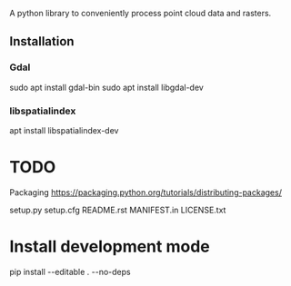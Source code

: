 A python library to conveniently process point cloud data and rasters.





## Installation

### Gdal
sudo apt install gdal-bin
sudo apt install libgdal-dev

### libspatialindex
apt install libspatialindex-dev



# TODO

Packaging
https://packaging.python.org/tutorials/distributing-packages/

setup.py
setup.cfg
README.rst
MANIFEST.in
LICENSE.txt


# Install development mode

pip install --editable . --no-deps
